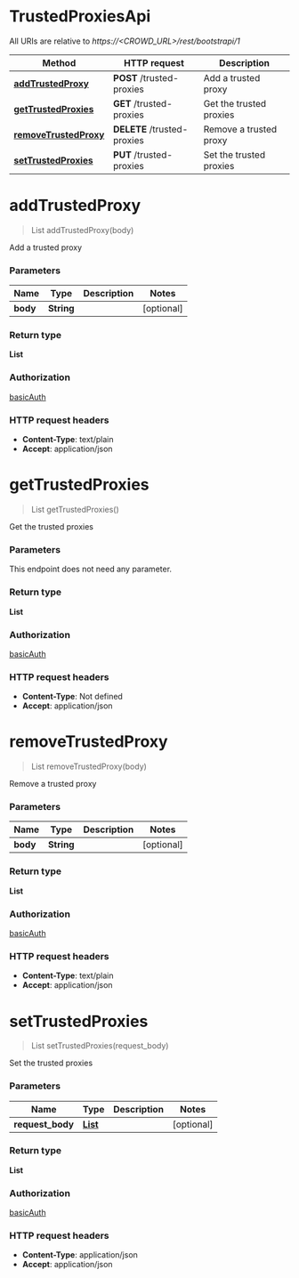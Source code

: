 # TrustedProxiesApi

All URIs are relative to *https://&lt;CROWD_URL&gt;/rest/bootstrapi/1*

| Method | HTTP request | Description |
|------------- | ------------- | -------------|
| [**addTrustedProxy**](TrustedProxiesApi.md#addTrustedProxy) | **POST** /trusted-proxies | Add a trusted proxy |
| [**getTrustedProxies**](TrustedProxiesApi.md#getTrustedProxies) | **GET** /trusted-proxies | Get the trusted proxies |
| [**removeTrustedProxy**](TrustedProxiesApi.md#removeTrustedProxy) | **DELETE** /trusted-proxies | Remove a trusted proxy |
| [**setTrustedProxies**](TrustedProxiesApi.md#setTrustedProxies) | **PUT** /trusted-proxies | Set the trusted proxies |


<a name="addTrustedProxy"></a>
# **addTrustedProxy**
> List addTrustedProxy(body)

Add a trusted proxy

### Parameters

|Name | Type | Description  | Notes |
|------------- | ------------- | ------------- | -------------|
| **body** | **String**|  | [optional] |

### Return type

**List**

### Authorization

[basicAuth](../README.md#basicAuth)

### HTTP request headers

- **Content-Type**: text/plain
- **Accept**: application/json

<a name="getTrustedProxies"></a>
# **getTrustedProxies**
> List getTrustedProxies()

Get the trusted proxies

### Parameters
This endpoint does not need any parameter.

### Return type

**List**

### Authorization

[basicAuth](../README.md#basicAuth)

### HTTP request headers

- **Content-Type**: Not defined
- **Accept**: application/json

<a name="removeTrustedProxy"></a>
# **removeTrustedProxy**
> List removeTrustedProxy(body)

Remove a trusted proxy

### Parameters

|Name | Type | Description  | Notes |
|------------- | ------------- | ------------- | -------------|
| **body** | **String**|  | [optional] |

### Return type

**List**

### Authorization

[basicAuth](../README.md#basicAuth)

### HTTP request headers

- **Content-Type**: text/plain
- **Accept**: application/json

<a name="setTrustedProxies"></a>
# **setTrustedProxies**
> List setTrustedProxies(request\_body)

Set the trusted proxies

### Parameters

|Name | Type | Description  | Notes |
|------------- | ------------- | ------------- | -------------|
| **request\_body** | [**List**](../Models/string.md)|  | [optional] |

### Return type

**List**

### Authorization

[basicAuth](../README.md#basicAuth)

### HTTP request headers

- **Content-Type**: application/json
- **Accept**: application/json

